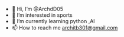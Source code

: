 - 👋 Hi, I’m @ArchdD05
- 👀 I’m interested in sports
- 🌱 I’m currently learning python ,AI
- 📫 How to reach me architb301@gmail.com

<!---
ArchdD05/ArchdD05 is a ✨ special ✨ repository because its `README.md` (this file) appears on your GitHub profile.
You can click the Preview link to take a look at your changes.
--->
